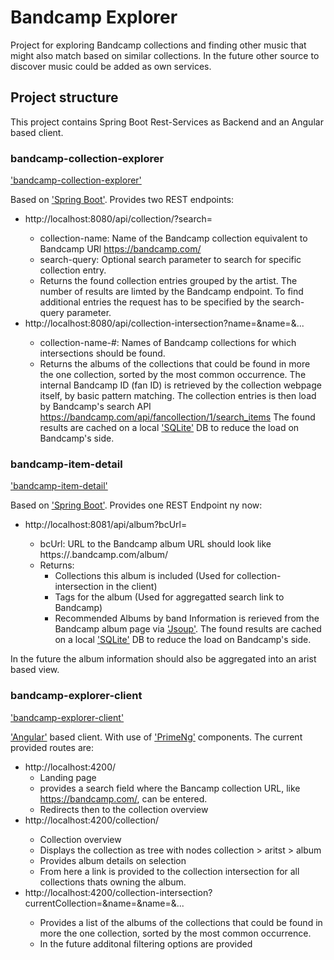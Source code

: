 # Bandcamp Explorer
Project for exploring Bandcamp collections and finding other music that might also match based on similar collections.
In the future other source to discover music could be added as own services.

## Project structure
This project contains Spring Boot Rest-Services as Backend and an Angular based client.

### bandcamp-collection-explorer
['bandcamp-collection-explorer'](bandcamp-collection-explorer)

Based on ['Spring Boot'](https://spring.io/projects/spring-boot).
Provides two REST endpoints:
* http://localhost:8080/api/collection/<collection-name>?search=<search-query>
	* collection-name: Name of the Bandcamp collection equivalent to Bandcamp URl https://bandcamp.com/<collection-name>
	* search-query: Optional search parameter to search for specific collection entry.
	* Returns the found collection entries grouped by the artist. The number of results are limted by the Bandcamp endpoint. To find additional entries the request has to be specified by the search-query parameter.
* http://localhost:8080/api/collection-intersection?name=<collection-name-1>&name=<collection-name-2>&...
	* collection-name-#: Names of Bandcamp collections for which intersections should be found.
    * Returns the albums of the collections that could be found in more the one collection, sorted by the most common occurrence.
The internal Bandcamp ID (fan ID) is retrieved by the collection webpage itself, by basic pattern matching.
The collection entries is then load by Bandcamp's search API https://bandcamp.com/api/fancollection/1/search_items
The found results are cached on a local ['SQLite'](https://sqlite.org/index.html) DB to reduce the load on Bandcamp's side.

### bandcamp-item-detail
['bandcamp-item-detail'](bandcamp-item-detail)

Based on ['Spring Boot'](https://spring.io/projects/spring-boot).
Provides one REST Endpoint ny now:
* http://localhost:8081/api/album?bcUrl=<bcUrl>
	* bcUrl: URL to the Bandcamp album URL should look like https://<artist>.bandcamp.com/album/<album>
	* Returns:
		* Collections this album is included (Used for collection-intersection in the client)
		* Tags for the album (Used for aggregatted search link to Bandcamp)
		* Recommended Albums by band
Information is rerieved from the Bandcamp album page via ['Jsoup'](https://jsoup.org/).
The found results are cached on a local ['SQLite'](https://sqlite.org/index.html) DB to reduce the load on Bandcamp's side.

In the future the album information should also be aggregated into an arist based view.

### bandcamp-explorer-client
['bandcamp-explorer-client'](bandcamp-explorer-client)

['Angular'](https://angular.dev/) based client. With use of ['PrimeNg'](https://primeng.org/) components.
The current provided routes are:
* http://localhost:4200/
	* Landing page
	* provides a search field where the Bancamp collection URL, like https://bandcamp.com/<collection-name>, can be entered.
	* Redirects then to the collection overview
* http://localhost:4200/collection/<collection-name>
	* Collection overview
	* Displays the collection as tree with nodes collection > aritst > album
	* Provides album details on selection
	* From here a link is provided to the collection intersection for all collections thats owning the album.
* http://localhost:4200/collection-intersection?currentCollection=<collection-name>&name=<collection-name>&name=<collection-name>&...
	* Provides a list of the albums of the collections that could be found in more the one collection, sorted by the most common occurrence.
	* In the future additonal filtering options are provided
